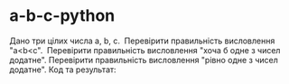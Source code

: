 # a-b-c-python
 Дано три цілих числа a, b, с.  Перевірити правильність висловлення "a&lt;b&lt;с".  Перевірити правильність висловлення "хоча б одне з чисел додатне". Перевірити правильність висловлення "рівно одне з чисел додатне". Код та результат:
